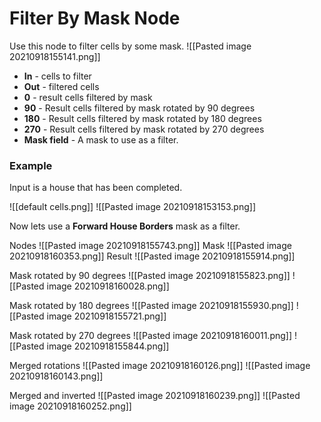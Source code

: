 # Filter By Mask Node
Use this node to filter cells by some mask.
![[Pasted image 20210918155141.png]]
- **In** - cells to filter
- **Out** - filtered cells
- **0** - result cells filtered by mask
- **90** - Result cells filtered by mask rotated by 90 degrees
- **180** - Result cells filtered by mask rotated by 180 degrees 
- **270** - Result cells filtered by mask rotated by 270 degrees 
- **Mask field** - A mask to use as a filter.


### Example
Input is a house that has been completed.

![[default cells.png]]
![[Pasted image 20210918153153.png]]

Now lets use a **Forward House Borders** mask as a filter.

Nodes
![[Pasted image 20210918155743.png]]
Mask
![[Pasted image 20210918160353.png]]
Result
![[Pasted image 20210918155914.png]]

Mask rotated by 90 degrees
![[Pasted image 20210918155823.png]]
![[Pasted image 20210918160028.png]]

Mask rotated by 180 degrees
![[Pasted image 20210918155930.png]]
![[Pasted image 20210918155721.png]]

Mask rotated by 270 degrees
![[Pasted image 20210918160011.png]]
![[Pasted image 20210918155844.png]]


Merged rotations
![[Pasted image 20210918160126.png]]
![[Pasted image 20210918160143.png]]

Merged and inverted
![[Pasted image 20210918160239.png]]
![[Pasted image 20210918160252.png]]